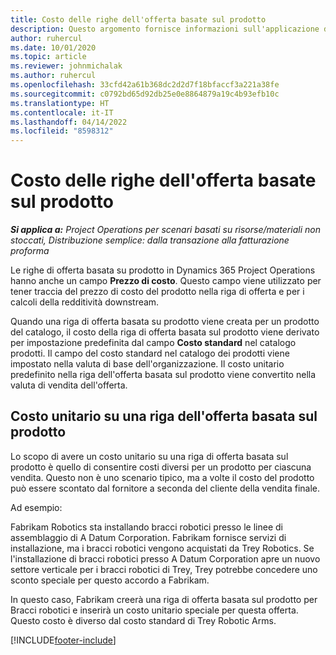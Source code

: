 ```yaml
---
title: Costo delle righe dell'offerta basate sul prodotto
description: Questo argomento fornisce informazioni sull'applicazione di un prezzo di costo a una riga di offerta basata su prodotto.
author: ruhercul
ms.date: 10/01/2020
ms.topic: article
ms.reviewer: johnmichalak
ms.author: ruhercul
ms.openlocfilehash: 33cfd42a61b368dc2d2d7f18bfaccf3a221a38fe
ms.sourcegitcommit: c0792bd65d92db25e0e8864879a19c4b93efb10c
ms.translationtype: HT
ms.contentlocale: it-IT
ms.lasthandoff: 04/14/2022
ms.locfileid: "8598312"
---
```

# <a name="costing-product-based-quote-lines"></a>Costo delle righe dell'offerta basate sul prodotto

_**Si applica a:** Project Operations per scenari basati su risorse/materiali non stoccati, Distribuzione semplice: dalla transazione alla fatturazione proforma_


Le righe di offerta basata su prodotto in Dynamics 365 Project Operations hanno anche un campo **Prezzo di costo**. Questo campo viene utilizzato per tener traccia del prezzo di costo del prodotto nella riga di offerta e per i calcoli della redditività downstream.

Quando una riga di offerta basata su prodotto viene creata per un prodotto del catalogo, il costo della riga di offerta basata sul prodotto viene derivato per impostazione predefinita dal campo **Costo standard** nel catalogo prodotti. Il campo del costo standard nel catalogo dei prodotti viene impostato nella valuta di base dell'organizzazione. Il costo unitario predefinito nella riga dell'offerta basata sul prodotto viene convertito nella valuta di vendita dell'offerta.

## <a name="unit-cost-on-a-product-based-quote-line"></a>Costo unitario su una riga dell'offerta basata sul prodotto

Lo scopo di avere un costo unitario su una riga di offerta basata sul prodotto è quello di consentire costi diversi per un prodotto per ciascuna vendita. Questo non è uno scenario tipico, ma a volte il costo del prodotto può essere scontato dal fornitore a seconda del cliente della vendita finale.

Ad esempio:

Fabrikam Robotics sta installando bracci robotici presso le linee di assemblaggio di A Datum Corporation. Fabrikam fornisce servizi di installazione, ma i bracci robotici vengono acquistati da Trey Robotics. Se l'installazione di bracci robotici presso A Datum Corporation apre un nuovo settore verticale per i bracci robotici di Trey, Trey potrebbe concedere uno sconto speciale per questo accordo a Fabrikam.

In questo caso, Fabrikam creerà una riga di offerta basata sul prodotto per Bracci robotici e inserirà un costo unitario speciale per questa offerta. Questo costo è diverso dal costo standard di Trey Robotic Arms.


[!INCLUDE[footer-include](../../includes/footer-banner.md)]